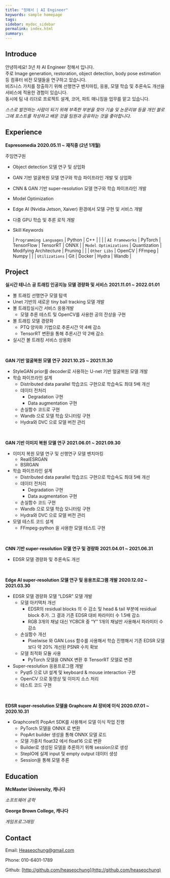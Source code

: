 ```yaml
---
title: "정해서 | AI Engineer"
keywords: sample homepage
tags: 
sidebar: mydoc_sidebar
permalink: index.html
summary: 
---
```


<!-- Blog: [https://velog.io/@heaseo](https://velog.io/@heaseo) -->

## Introduce
안녕하세요! 3년 차 AI Engineer 정해서 입니다. <br />
주로 Image generation, restoration, object detection, body pose estimation 등 컴퓨터 비전 모델들을 연구하고 있습니다. <br />
비즈니스 가치를 창출하기 위해 선행연구 벤치마킹, 응용, 모델 학습 및 추론속도 개선을 서비스에 적용한 경험이 있습니다. <br />
동시에 팀 내 리더로 프로젝트 설계, 코어, 파트 매니징을 업무를 맡고 있습니다. <br />

*스스로 발전하는 사람이 되기 위해 부족한 부분을 찾아 기술 및 논문리뷰 등을 개인 블로그에 포스트를 작성하고 배운 것을 팀원과 공유하는 것을 좋아합니다.*

## Experience

**Espresomedia**
**2020.05.11 ~ 재직중 (2년 1개월)**

주임연구원

- Object detection 모델 연구 및 상업화
- GAN 기반 얼굴복원 모델 연구와 학습 파이프라인 개발 및 상업화
- CNN & GAN 기반 super-resolution 모델 연구와 학습 파이프라인 개발
- Model Optimization
- Edge AI (Nvidia Jetson, Xaiver) 환경에서 모델 구현 및 서비스 개발
- 다중 GPU 학습 및 추론 로직 개발
- Skill Keywords
    
    | `Programming Languages` | Python | C++ |  |  |
    | `AI Frameworks` | PyTorch | TensorFlow | TensorRT | ONNX |
    | `Model Optimizations` | Quantization | Modifying Architecture | Pruning |  |
    | `Other Libs` | OpenCV | FFmpeg | Numpy |  |
    | `Utilizations` | Git | Docker | Hydra | Wandb |

## Project

**실시간 테니스 공 트래킹 인공지능 모델 경량화 및 서비스**
**2021.11.01 ~ 2022.01.01**

- 볼 트래킹 선행연구 모델 탐색
- Unet 기반의 새로운 tiny ball tracking 모델 개발
- 볼 트래킹실시간 서비스 응용개발
    - 모델 추론 테스트 및 OpenCV를 사용한 공의 잔상을 구현
- 볼 트래킹 모델 경량화
    - PTQ 양자화 기법으로 추론시간 약 4배 감소
    - TensorRT 변환을 통해 추론시간 약 2배 감소
- 실시간 볼 트래킹 서비스 상용화

<br />

**GAN 기반 얼굴복원 모델 연구**
**2021.10.25 ~ 2021.11.30**

- StyleGAN prior를 decoder로 사용하는 U-net 기반 얼굴복원 모델 개발
- 학습 파이프라인 설계
    - Distributed data parallel 학습코드 구현으로 학습속도 최대 5배 개선
    - 데이터 전처리
        - Degradation 구현
        - Data augmentation 구현
    - 손실함수 코드로 구현
    - Wandb 으로 모델 학습 모니터링 구현
    - Hydra와 DVC 으로 모델 버전 관리

<br />

**GAN 기반 이미지 복원 모델 연구**
**2021.06.01 ~ 2021.09.30**

- 이미지 복원 모델 연구 및 선행연구 모델 벤치마킹
    - RealESRGAN
    - BSRGAN
- 학습 파이프라인 설계
    - Distributed data parallel 학습코드 구현으로 학습속도 최대 5배 개선
    - 데이터 전처리
        - Degradation 구현
        - Data augmentation 구현
    - 손실함수 코드 구현
    - Wandb 으로 모델 학습 모니터링 구현
    - Hydra와 DVC 으로 모델 버전 관리
- 모델 테스트 코드 설계
    - FFmpeg-python 을 사용한 모델 테스트 구현

<br />

**CNN 기반 super-resolution 모델 연구 및 경량화**
**2021.04.01 ~ 2021.06.31**

- EDSR 모델 경량화 및 추론속도 개선

<br />

**Edge AI super-resolution 모델 연구 및 응용프로그램 개발**
**2020.12.02 ~ 2021.03.30**

- EDSR 모델 경량화 모델 “LDSR” 모델 개발
    - 모델 아키택처 개선
        - EDSR의 residual blocks 의 수 감소 및 head & tail 부분에 residual block 추가. 그 결과 기존 EDSR 대비 파라미터 수 1.5배 감소
        - RGB 3개의 채널 대신 YCBCR 중 “Y” 1개의 채널만 사용해서 파라미터 수 감소
    - 손실함수 개선
        - Pixelwise 와 GAN Loss 함수를 사용해서 학습 진행해서 기존 EDSR 모델보다 약 20% 개선된 PSNR 수치 확보
    - 모델 최적화 모듈 사용
        - PyTorch 모델을 ONNX 변환 후 TensorRT 모델로 변경
- Super-resolution 응용프로그램 개발
    - Pyqt5 으로 UI 설계 및 keyboard & mouse interaction 구현
    - OpenCV 으로 동영상 및 이미지 소스 처리
    - 테스트 코드 구현

<br />

**EDSR super-resolution 모델을 Graphcore AI 장비에 이식**
**2020.07.01 ~ 2020.10.31**

- Graphcore의 PopArt SDK를 사용해서 모델 이식 작업 진행
    - PyTorch 모델을 ONNX 로 변환
    - PopArt builder 생성을 통해 ONNX 모델 로드
    - 모델 가중치 float32 에서 float16 으로 변환
    - Builder로 생성된 모델을 추론하기 위해 session으로 생성
    - StepIO에 실제 input 및 empty output 데이터 생성
    - Session을 통해 모델 추론

<!-- ## 개인 프로젝트

2022.01.01 ~

**Golf AI Coaching APP with Unity**

- 사용자의 key-points 및 골프 클럽 궤도 estimation 모델 연구
- 데이터 수집, 전처리, 학습 코드 구현
- ONNX를 이용한 Restful AI 추론서버 개발
- 추론서버에서 전달한 관절 및 클럽 궤도 위치정보를 유니티 클라이언트에서 구현 -->

## Education

**McMaster University, 캐나다**
<!-- **2022.01.10 ~ 2023.05.30** -->

*소프트웨어 공학*

**George Brown College, 캐나다**
<!-- *2017.09.01 ~ 2020.04.30* -->

*게임프로그래밍*


## Contact

Email: Heaseochung@gmail.com

Phone: 010-6401-1789

Github: [http://github.com/heaseochung](http://github.com/heaseochung)

<!-- 
{% include note.html content="If you're cloning this theme, you're probably writing documentation of some kind. I have a blog on technical writing here called <a alt='technical writing blog' href='http://idratherbewriting.com'>I'd Rather Be Writing</a>. If you'd like to stay updated with the latest trends, best practices, and other methods for writing documentation, consider <a href='https://tinyletter.com/tomjoht'>subscribing</a>. I also have a site on <a href='http://idratherbewriting.com/learnapidoc'>writing API documentation</a>." %}

## Build the Theme

Follow these instructions to build the theme.

### 1. Download the theme

First, download or clone the theme from the [Github repo](https://github.com/tomjoht/documentation-theme-jekyll). Most likely you won't be pulling in updates once you start customizing the theme, so downloading the theme (instead of cloning it) probably makes the most sense. In Github, click the **Clone or download** button, and then click **Download ZIP**.

### 2. Install Jekyll

If you've never installed or run a Jekyll site locally on your computer, follow these instructions to install Jekyll:

* [Install Jekyll on Mac][mydoc_install_jekyll_on_mac]
* [Install Jekyll on Windows][mydoc_install_jekyll_on_windows]

### 3. Install Bundler

In case you haven't installed Bundler, install it:

```
gem install bundler
```

You'll want [Bundler](http://bundler.io/) to make sure all the Ruby gems needed work well with your project. Bundler sorts out dependencies and installs missing gems or matches up gems with the right versions based on gem dependencies.

### 4. Option 1: Build the Theme (*without* the github-pages gem) {#option1}

Use this option if you're not planning to publish your Jekyll site using [Github Pages](https://pages.github.com/).

Bundler's Gemfile specifies how project dependencies are managed. Although this project includes a Gemfile, this theme doesn't have any dependencies beyond core Jekyll. The Gemfile is used to list gems needed for publishing on Github Pages. **If you're not planning to have Github Pages build your Jekyll project, delete these two files from the theme's root directory:**

* Gemfile
* Gemfile.lock

If you've never run Jekyll on your computer (you can check with `jekyll --version`), you may need to install the jekyll gem:

```
gem install jekyll
```

Now run jekyll serve (first change directories (`cd`) to where you downloaded the project):

```
jekyll serve
```

### 4. Option 2: Build the Theme (*with* the github-pages gem) {#option2}

If you *are* in fact publishing on Github Pages, leave the Gemfile and Gemfile.lock files in the theme.The Gemfile tells Jekyll to use the github-pages gem. **However, note that you cannot use the normal `jekyll serve` command with this gem due to dependency conflicts between the latest version of Jekyll and Github Pages** (which are noted [briefly here](https://help.github.com/articles/setting-up-your-github-pages-site-locally-with-jekyll/)).

You need Bundler to resolve these dependency conflicts. Use Bundler to install all the needed Ruby gems:

```
bundle update
```

Then *always* use this command to build Jekyll:

```
bundle exec jekyll serve
```

If you want to shorten this long command, you can put this code in a file such as jekyll.sh (on a Mac) and then simply type `. jekyll.sh` to build Jekyll.

## Running the site in Docker

You can also use Docker to directly build and run the site on your local machine. Just clone the repo and run the following from your working dir:
```
docker-compose build --no-cache && docker-compose up
```
The site should now be running at [http://localhost:4000/](http://localhost:4000/).

This is perhaps the easiest way to see how your site would actually look.

## Configure the sidebar

There are several products in this theme. Each product uses a different sidebar. This is the essence of what makes this theme unique -- different sidebars for different product documentation. The idea is that when users are reading documentation for a specific product, the sidebar navigation should be specific to that product. (You can read more of my thoughts on why multiple sidebars are important in this [blog post](http://idratherbewriting.com/2016/03/23/release-of-documentation-theme-for-jekyll-50/).)

The top navigation usually remains the same, because it allows users to navigate across products. But the sidebar navigation adapts to the product.

In each page's frontmatter, you must specify the sidebar you want that page to use. Here's an example of the page frontmatter showing the sidebar property:

<pre>
---
title: Alerts
tags: [formatting]
keywords: notes, tips, cautions, warnings, admonitions
last_updated: July 3, 2016
summary: "You can insert notes, tips, warnings, and important alerts in your content. These notes are stored as shortcodes made available through the linksrefs.hmtl include."
<span class="red">sidebar: mydoc_sidebar</span>
permalink: mydoc_alerts
---
</pre>

The `sidebar: mydoc_sidebar` refers to the \_data/sidebars/mydoc_sidebar.yml file.

Note that your sidebar can only have 2 levels (expand the **Tag archives** option to see an example of the second level). Given that each product has its own sidebar, this depth should be sufficient (it's really like 3 levels). Deeper nesting goes against usability recommendations.

You can optionally turn off the sidebar on any page (e.g. landing pages). To turn off the sidebar for a page, you should set the page frontmatter tag as `hide_sidebar: true`.

If you don't declare a sidebar, the `home_sidebar` file gets used as the default because this is the default specified in the config file:

```yaml
-
  scope:
    path: ""
    type: "pages"
  values:
    layout: "page"
    comments: true
    search: true
    sidebar: home_sidebar
    topnav: topnav
```

If you want to set different sidebar defaults based on different folders for your pages, specify your defaults like this:

```
-
  scope:
    path: "pages/mydoc"
    type: "pages"
  values:
    layout: "page"
    comments: true
    search: true
    sidebar: mydoc_sidebar
    topnav: topnav
```

This would load the `mydoc_sidebar` for each file in **pages/mydoc**. You could set different defaults for different path scopes.

For more detail on the sidebar, see [Sidebar navigation][mydoc_sidebar_navigation].

## Top navigation

The top navigation works just like the sidebar. You can specify which topnav data file should load by adding a `topnav` property in your page, like this:

```yaml
topnav: topnav
```

Here the topnav refers to the `_data/topnav.yml` file.

Because most topnav options will be the same, the `_config.yml` file specifies the topnav file as a default:

```yaml
-
  scope:
    path: ""
    type: "pages"
  values:
    layout: "page"
    comments: true
    search: true
    sidebar: home_sidebar
    topnav: topnav
```

## Sidebar syntax

The sidebar data file uses a specific YAML syntax that you must follow. Follow the sample pattern shown in the theme, specically looking at `mydoc_sidebar.yml` as an example: Here's a code sample showing all levels:

```yaml
entries:
- title: sidebar
  product: Jekyll Doc Theme
  version: 6.0
  folders:
  - title: Overview
    output: web, pdf
    folderitems:

    - title: Get started
      url: /index.html
      output: web, pdf
      type: homepage

    - title: Introduction
      url: /mydoc_introduction.html
      output: web, pdf

  - title: Release Notes
    output: web, pdf
    folderitems:

    - title: 6.0 Release notes
      url: /mydoc_release_notes_60.html
      output: web, pdf

    - title: 5.0 Release notes
      url: /mydoc_release_notes_50.html
      output: web, pdf

  - title: Tag archives
    output: web
    folderitems:

    - title: Tag archives overview
      url: /mydoc_tag_archives_overview.html
      output: web

      subfolders:
      - title: Tag archive pages
        output: web
        subfolderitems:

        - title: Formatting pages
          url: /tag_formatting.html
          output: web

        - title: Navigation pages
          url: /tag_navigation.html
          output: web

        - title: Content types pages
          url: /tag_content_types.html
          output: web
```

Each `folder` or `subfolder` must contain a `title` and `output` property. Each `folderitem` or `subfolderitem` must contain a `title`, `url`, and `output` property.

The two outputs available are `web` and `pdf`. (Even if you aren't publishing PDF, you still need to specify `output: web`).

The YAML syntax depends on exact spacing, so make sure you follow the pattern shown in the sample sidebars. See my [YAML tutorial](mydoc_yaml_tutorial) for more details about how YAML works.

{% include note.html content="If you have just one character of spacing off, Jekyll won't build due to the YAML syntax error. You'll see an error message in your console that says \"Error ... did not find expected key while parsing a block mapping at line 22 column 5. Error: Run jekyll build --trace for more information.\" If you encounter this, it usually refers to incorrect indentation or spacing in the YAML file. See the example mydoc_sidebar.yml file to see where your formatting went wrong." %}

Each level must have at least one topic before the next level starts. You can't have a second level that contains multiple third levels without having at least one standalone topic in the second level. If you need a hierarchy that has a folder that contains other folders and no loose topics, use a blank `-` item like this:

```yaml
entries:
- title: sidebar
  product: Jekyll Doc Theme
  version: 6.0
  folders:
  - title: Overview
    output: web, pdf
    folderitems:

    -

  - title: Release Notes
    output: web, pdf
    folderitems:

    - title: 6.0 Release notes
      url: /mydoc_release_notes_60.html
      output: web, pdf

    - title: 5.0 Release notes
      url: /mydoc_release_notes_50.html
      output: web, pdf

  - title: Installation
    output: web, pdf
    folderitems:

    - title: About Ruby, Gems, Bundler, etc.
      url: /mydoc_about_ruby_gems_etc.html
      output: web, pdf

    - title: Install Jekyll on Mac
      url: /mydoc_install_jekyll_on_mac.html
      output: web, pdf

    - title: Install Jekyll on Windows
      url: /mydoc_install_jekyll_on_windows.html
      output: web, pdf
```

To accommodate the title page and table of contents in PDF outputs, each product sidebar must list these pages before any other:

```yaml
- title:
  output: pdf
  type: frontmatter
  folderitems:
  - title:
    url: /titlepage
    output: pdf
    type: frontmatter
  - title:
    url: /tocpage
    output: pdf
    type: frontmatter
```

Leave the output as `output: pdf` for these frontmatter pages so that they don't appear in the web output.

For more detail on the sidebar, see [Sidebar navigation][mydoc_sidebar_navigation] and [YAML tutorial][mydoc_yaml_tutorial].

## Comments

The theme integrates [Commento.io](https://commento.io/) for comments below pages and posts. (This commenting service doesn't inject controversial tracking ads like Disqus does.) You will need to Commento.io account + plan ($5/month) to authorize Commento with your domain (no other configuration should be required). If you don't want comments, in the \_config.yml file, change the `comments: true` properties (under `defaults`) to `comments: false` in every instance. Then in the commento.html include file (inside \_includes), the `{% raw %}{% unless page.comments == false %} ... {% endunless %}{% endraw %}` logic will not insert the Commentio form.

## Relative links and offline viewing

This theme uses relative links throughout so that you can view the site offline and not worry about which server or directory you're hosting it. It's common with tech docs to push content to an internal server for review prior to pushing the content to an external server for publication. Because of the need for seamless transferrence from one host to another, the site has to use relative links.

To view pages locally on your machine (without the Jekyll preview server), they need to have the `.html` extension. The `permalink` property in the page's frontmatter (without surrounding slashes) is what pushes the files into the root directory when the site builds.

## Page frontmatter

When you write pages, include these same frontmatter properties with each page:

```yaml
---
title: "Some title"
tags: [sample1, sample2]
keywords: keyword1, keyword2, keyword3
last_updated: Month day, year
summary: "optional summary here"
sidebar: sidebarname
permalink: filename.html
---
```

(You will customize the values for each of these properties, of course.)

For titles, surrounding the title in quotes is optional, but if you have a colon in the title, you must surround the title with quotation marks. If you have a quotation mark inside the title, escape it first with a backlash `\`.

Values for `keywords` get populated into the metadata of the page for SEO.

Values for `tags` must be defined in your \_data/tags.yml list. You also need a corresponding tag file inside the tags folder pages/tags/ that follows the same pattern as the other tag files shown in the tags folder. (Jekyll won't auto-create these tag files.)

If you don't want the mini-TOC to show on a page (such as for the homepage or landing pages), add `toc: false` in the frontmatter.

The `permalink` value should be the same as your filename and include the ".html" file extension.

For more detail, see [Pages][mydoc_pages].

## Where to store your documentation topics

You can store your files for each product inside subfolders following the pattern shown in the theme. For example, product1, product2, etc, can be stored in their own subfolders inside the \_pages directory. Inside \_pages, you can store your topics inside sub-subfolders or sub-sub-folders to your heart's content. When Jekyll builds your site, it will pull the topics into the root directory and use the permalink for the URL.

Note that product1, product2, and mydoc are all just sample content to demonstrate how to add multiple products into the theme. You can freely delete that content.

For more information, see [Pages][mydoc_pages] and [Posts][mydoc_posts].

## Configure the top navigation

The top navigation bar's menu items are set through the \_data/topnav.yml file. Use the top navigation bar to provide links for navigating from one product to another, or to navigate to external resources.

For external URLs, use `external_url` in the item property, as shown in the example topnav.yml file. For internal links, use `url` the same was you do in the sidebar data files.

Note that the topnav has two sections: `topnav` and `topnav_dropdowns`. The topnav section contains single links, while the `topnav_dropdowns` section contains dropdown menus. The two sections are independent of each other.

## Generating PDF

If you want to generate PDF, you'll need a license for [Prince XML](http://www.princexml.com/). You will also need to [install Prince](http://www.princexml.com/doc/installing/).  You can generate PDFs by product (but not for every product on the site combined together into one massive PDF). Prince will work even without a license, but it will imprint a small Prince image on the first page, and you're supposed to buy the license to use it.

If you're on Windows, install [Git Bash client](https://git-for-windows.github.io/) rather than using the default Windows command prompt.

Open up the css/printstyles.css file and customize the email address (`youremail@domain.com`) that is listed there. This email address appears in the bottom left footer of the PDF output. You'll also need to create a PDF configuration file following the examples shown in the pdfconfigs folder, and also customize some build scripts following the same pattern shown in the root: pdf-product1.sh

See the section on [Generating PDFs][mydoc_generating_pdfs] for more details about setting the theme up for this output.

## Blogs / News

For blog posts, create your markdown files in the \_posts folder following the sample formats. Post file names always begin with the date (YYYY-MM-DD-title).

The news/news.html file displays the posts, and the news_archive.html file shows a yearly history of posts. In documentation, you might use the news to highlight product features outside of your documentation, or to provide release notes and other updates.

See [Posts][mydoc_posts] for more information.

## Markdown

This theme uses [kramdown markdown](http://kramdown.gettalong.org/). kramdown is similar to Github-flavored Markdown, except that when you have text that intercepts list items, the spacing of the intercepting text must align with the spacing of the first character after the space of a numbered list item. Basically, with your list item numbering, use two spaces after the dot in the number, like this:

```
1.  First item
2.  Second item
3.  Third item
```

When you want to insert paragraphs, notes, code snippets, or other matter in between the list items, use four spaces to indent. The four spaces will line up with the first letter of the list item (the <b>F</b>irst or <b>S</b>econd or <b>T</b>hird).

```
1.  First item

    ```
    alert("hello");
    ```

2.  Second item

    Some pig!

3.  Third item
```

See the topics under "Formatting" in the sidebar for more information.

## Automated links

If you want to use an automated system for managing links, see [Automated Links][mydoc_hyperlinks.html#automatedlinks]. This approach automatically creates a list of Markdown references to simplify linking.

## Other instructions

The content here is just a getting started guide only. For other details in working with the theme, see the various sections in the sidebar.

{% include links.html %} -->
